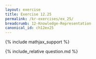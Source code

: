```yaml
---
layout: exercise
title: Exercise 12.25
permalink: /kr-exercises/ex_25/
breadcrumb: 12-Knowledge-Representation
canonical_id: ch12ex25
---
```


{% include mathjax_support %}
<div id="hiddden">{% include_relative question.md %}</div>
